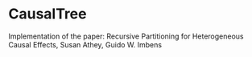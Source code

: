 # CausalTree

Implementation of the paper: Recursive Partitioning for Heterogeneous Causal Effects, Susan Athey, Guido W. Imbens
